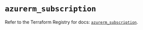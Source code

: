 # `azurerm_subscription`

Refer to the Terraform Registry for docs: [`azurerm_subscription`](https://registry.terraform.io/providers/hashicorp/azurerm/4.18.0/docs/resources/subscription).

